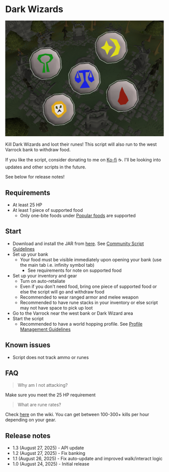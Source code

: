 # Dark Wizards

![img.png](img.png)

Kill Dark Wizards and loot their runes! This script will also run to the west Varrock bank to withdraw food.

If you like the script, consider donating to me on [Ko-fi](https://ko-fi.com/fruart) ☕. I'll be looking into updates and other scripts in the future.

See below for release notes!

## Requirements
- At least 25 HP
- At least 1 piece of supported food
  - Only one-bite foods under [Popular foods](https://oldschool.runescape.wiki/w/Food#Popular_foods) are supported

## Start
- Download and install the JAR from [here](https://github.com/fru-art/fru-scripts/blob/master/out/artifacts/DarkWizardScript.jar).  See [Community Script Guidelines](https://discord.com/channels/736938454478356570/1364978724105355324)
- Set up your bank
  - Your food must be visible immediately upon opening your bank (use the main tab i.e. infinity symbol tab)
    - See requirements for note on supported food
- Set up your inventory and gear
  - Turn on auto-retaliate
  - Even if you don't need food, bring one piece of supported food or else the script will go and withdraw food
  - Recommended to wear ranged armor and melee weapon
  - Recommended to have rune stacks in your inventory or else script may not have space to pick up loot
- Go to the Varrock near the west bank or Dark Wizard area
- Start the script
    - Recommended to have a world hopping profile.  See [Profile Management Guidelines](https://discord.com/channels/736938454478356570/1393939764092207134/1393939764092207134)

## Known issues
- Script does not track ammo or runes

## FAQ
> Why am I not attacking?

Make sure you meet the 25 HP requirement

> What are rune rates?

Check [here](https://oldschool.runescape.wiki/w/Dark_wizard#Elemental_runes) on the wiki. You can get between 100-300+ kills per hour depending on your gear.

## Release notes
- 1.3 (August 27, 2025) - API update
- 1.2 (August 27, 2025) - Fix banking
- 1.1 (August 26, 2025) - Fix auto-update and improved walk/interact logic
- 1.0 (August 24, 2025) - Initial release